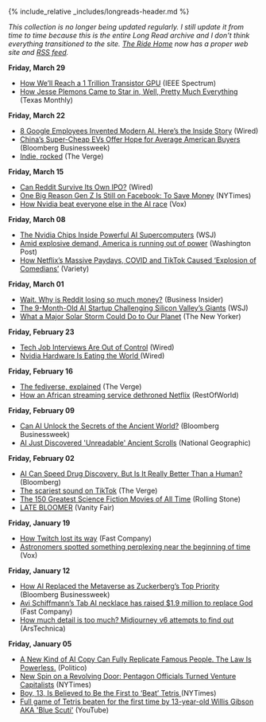 {% include_relative _includes/longreads-header.md %}

_This collection is no longer being updated regularly. I still update it from time to time because this is the entire Long Read archive and I don't think everything transitioned to the site. [The Ride Home](https://www.ridehome.info/podcast/techmeme-ride-home/) now has a proper web site and [RSS feed](https://feedly.com/i/subscription/feed/https://www.ridehome.info/rss/)._

**Friday, March 29**
  * [How We’ll Reach a 1 Trillion Transistor GPU](https://spectrum.ieee.org/trillion-transistor-gpu) (IEEE Spectrum)
  * [How Jesse Plemons Came to Star in, Well, Pretty Much Everything](https://www.texasmonthly.com/arts-entertainment/jesse-plemons-star-everything/) (Texas Monthly)

**Friday, March 22**
  * [8 Google Employees Invented Modern AI. Here’s the Inside Story](https://www.wired.com/story/eight-google-employees-invented-modern-ai-transformers-paper/) (Wired)
  * [China’s Super-Cheap EVs Offer Hope for Average American Buyers](https://www.bloomberg.com/news/articles/2024-03-18/chinese-ev-affordability-frightens-ford-gm-us-automakers?sref=Szq5ylDR) (Bloomberg Businessweek)
  * [Indie, rocked](https://www.theverge.com/24070565/pitchfork-gq-conde-nast-music-industry-change) (The Verge)

**Friday, March 15**
  * [Can Reddit Survive Its Own IPO?](https://www.wired.com/story/inside-reddit-protest-ipo/) (Wired)
  * [One Big Reason Gen Z Is Still on Facebook: To Save Money](https://www.nytimes.com/2024/03/14/business/gen-z-facebook-marketplace.html?unlocked_article_code=1.ck0.JcH1.GvY7REICEC3B&smid=url-share) (NYTimes)
  * [How Nvidia beat everyone else in the AI race](https://www.vox.com/money/2024/3/7/24092309/nvidia-stock-earnings-valuation-ai-explainer?utm_source=flipboard&utm_content=tech%2Fmagazine%2FTech+Longreads) (Vox)

**Friday, March 08**
  * [The Nvidia Chips Inside Powerful AI Supercomputers](https://www.wsj.com/tech/ai/nvidia-chip-technology-artificial-intelligence-006e29d4?st=s1329ktjxk0q7vv&reflink=desktopwebshare_permalink) (WSJ)
  * [Amid explosive demand, America is running out of power](https://www.washingtonpost.com/business/2024/03/07/ai-data-centers-power/?pwapi_token=eyJ0eXAiOiJKV1QiLCJhbGciOiJIUzI1NiJ9.eyJyZWFzb24iOiJnaWZ0IiwibmJmIjoxNzA5Nzg3NjAwLCJpc3MiOiJzdWJzY3JpcHRpb25zIiwiZXhwIjoxNzExMTY2Mzk5LCJpYXQiOjE3MDk3ODc2MDAsImp0aSI6IjliZWI1MmRjLTVlNTEtNGMxMC04NGI2LTFkNGM4ZWEzYzUyOCIsInVybCI6Imh0dHBzOi8vd3d3Lndhc2hpbmd0b25wb3N0LmNvbS9idXNpbmVzcy8yMDI0LzAzLzA3L2FpLWRhdGEtY2VudGVycy1wb3dlci8ifQ.wqy9LpWJmz3tpAjhvXDkiSHZbNYW-ikg6B44j9dGk0Q) (Washington Post)
  * [How Netflix’s Massive Paydays, COVID and TikTok Caused ‘Explosion of Comedians’](https://variety.com/2024/tv/features/netflix-covid-tiktok-caused-explosion-of-comedians-1235932345/) (Variety)

**Friday, March 01**
  * [Wait. Why is Reddit losing so much money?](https://www.businessinsider.com/why-reddit-loses-money-ipo-research-development-revenue-2024-2024-2) (Business Insider)
  * [The 9-Month-Old AI Startup Challenging Silicon Valley’s Giants](https://www.wsj.com/tech/ai/the-9-month-old-ai-startup-challenging-silicon-valleys-giants-ee2e4c48?st=da0iq9hm34b0awk&reflink=desktopwebshare_permalink) (WSJ)
  * [What a Major Solar Storm Could Do to Our Planet](https://www.newyorker.com/magazine/2024/03/04/what-a-major-solar-storm-could-do-to-our-planet) (The New Yorker)

**Friday, February 23**
  * [Tech Job Interviews Are Out of Control](https://www.wired.com/story/tech-job-interviews-out-of-control/) (Wired)
  * [Nvidia Hardware Is Eating the World ](https://www.wired.com/story/nvidia-hardware-is-eating-the-world-jensen-huang/)(Wired)

**Friday, February 16**
  * [The fediverse, explained](https://www.theverge.com/24063290/fediverse-explained-activitypub-social-media-open-protocol?utm_source=flipboard&utm_content=tech%2Fmagazine%2FTech+Longreads) (The Verge)
  * [How an African streaming service dethroned Netflix](https://restofworld.org/2024/showmax-subscription-africa-netflix/) (RestOfWorld)

**Friday, February 09**
  * [Can AI Unlock the Secrets of the Ancient World?](https://www.bloomberg.com/features/2024-ai-unlock-ancient-world-secrets/?sref=Szq5ylDR) (Bloomberg Businessweek)
  * [AI Just Discovered 'Unreadable' Ancient Scrolls](https://www.nationalgeographic.com/premium/article/herculaneum-scrolls-vesuvius-challenge-seales) (National Geographic)

**Friday, February 02**
  * [AI Can Speed Drug Discovery. But Is It Really Better Than a Human?](https://www.bloomberg.com/news/articles/2024-01-31/ai-speeds-up-drug-development-but-effectiveness-is-untested?sref=Szq5ylDR) (Bloomberg)
  * [The scariest sound on TikTok](https://www.theverge.com/24041562/tiktok-north-sea-hoist-the-colours?utm_source=flipboard&utm_content=tech%2Fmagazine%2FTech+Longreads) (The Verge)
  * [The 150 Greatest Science Fiction Movies of All Time](https://www.rollingstone.com/tv-movies/tv-movie-lists/best-sci-fi-movies-1234893930/the-martian-2013-1234931143/) (Rolling Stone)
  * [LATE BLOOMER](https://archive.vanityfair.com/article/2024/2/1/late-bloomer) (Vanity Fair)

**Friday, January 19**
  * [How Twitch lost its way](https://www.fastcompany.com/91010966/how-twitch-lost-its-way) (Fast Company)
  * [Astronomers spotted something perplexing near the beginning of time](https://www.vox.com/science/24040534/jwst-galaxies-big-bright-mystery-black-holes-cosmology) (Vox)


**Friday, January 12**
  * [How AI Replaced the Metaverse as Zuckerberg’s Top Priority](https://www.bloomberg.com/news/features/2024-01-11/mark-zuckerberg-pivots-to-ai-from-metaverse-to-further-his-legacy?sref=Szq5ylDR) (Bloomberg Businessweek)
  * [Avi Schiffmann’s Tab AI necklace has raised $1.9 million to replace God](https://www.fastcompany.com/91007630/avi-schiffmanns-tab-ai-necklace-has-raised-1-9-million-to-replace-god#:~:text=Schiffmann%20also%20reveals%20that%20he's,and%20CEO%20of%20Perplexity%20AI) (Fast Company)
  * [How much detail is too much? Midjourney v6 attempts to find out](https://arstechnica.com/information-technology/2024/01/a-crazy-update-midjourney-v6-upgrade-heaps-on-ai-generated-detail/) (ArsTechnica)


**Friday, January 05**
  * [A New Kind of AI Copy Can Fully Replicate Famous People. The Law Is Powerless.](https://www.politico.com/news/magazine/2023/12/30/ai-psychologist-chatbot-00132682) (Politico)
  * [New Spin on a Revolving Door: Pentagon Officials Turned Venture Capitalists](https://www.nytimes.com/2023/12/30/us/politics/pentagon-venture-capitalists.html?unlocked_article_code=1.KU0.6PT5.Il4DJtF8u_gG&smid=nytcore-ios-share&referringSource=articleShare) (NYTimes)
  * [Boy, 13, Is Believed to Be the First to ‘Beat’ Tetris ](https://www.nytimes.com/2024/01/03/arts/tetris-beat-blue-scuti.html?partner=slack&smid=sl-share)(NYTimes)
  * [Full game of Tetris beaten for the first time by 13-year-old Willis Gibson AKA 'Blue Scuti'](https://www.youtube.com/watch?v=BUYt6Zp8a04) (YouTube)
